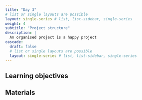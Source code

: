 ```yaml
---
title: "Day 3"
# list or single layouts are possible
layout: single-series # list, list-sidebar, single-series
weight: 4
subtitle: "Project structure"
description: |
  An organised project is a happy project
cascade:
  draft: false
  # list or single layouts are possible
  layout: single-series # list, list-sidebar, single-series
---
```


## Learning objectives

## Materials
